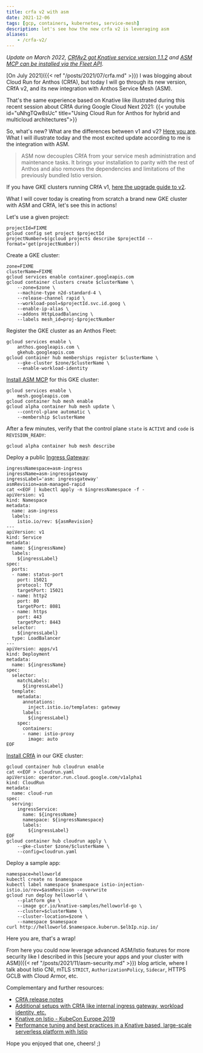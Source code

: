 ```yaml
---
title: crfa v2 with asm
date: 2021-12-06
tags: [gcp, containers, kubernetes, service-mesh]
description: let's see how the new crfa v2 is leveraging asm
aliases:
    - /crfa-v2/
---
```

_Update on March 2022, [CRfAv2 got Knative service version 1.1.2](https://cloud.google.com/anthos/run/docs/release-notes#February_23_2022) and [ASM MCP can be installed via the Fleet API](https://cloud.google.com/service-mesh/docs/managed/auto-control-plane-with-fleet)._

[On July 2021]({{< ref "/posts/2021/07/crfa.md" >}}) I was blogging about Cloud Run for Anthos (CRfA), but today I will go through its new version, CRfA v2, and its new integration with Anthos Service Mesh (ASM).

That's the same experience based on Knative like illustrated during this recent session about CRfA during Google Cloud Next 2021:
{{< youtube id="uNhgTQw8sUc" title="Using Cloud Run for Anthos for hybrid and multicloud architectures">}}

So, what's new? What are the differences between v1 and v2? [Here you are](https://cloud.google.com/anthos/run/docs/install#newandchanged). What I will illustrate today and the most excited update according to me is the integration with ASM.

> ASM now decouples CRfA from your service mesh administration and maintenance tasks. It brings your installation to parity with the rest of Anthos and also removes the dependencies and limitations of the previously bundled Istio version.

If you have GKE clusters running CRfA v1, [here the upgrade guide to v2](https://cloud.google.com/anthos/run/docs/install/on-gcp/upgrade).

What I will cover today is creating from scratch a brand new GKE cluster with ASM and CRfA, let's see this in actions!

Let's use a given project:
```
projectId=FIXME
gcloud config set project $projectId
projectNumber=$(gcloud projects describe $projectId --format='get(projectNumber))
```

Create a GKE cluster:
```
zone=FIXME
clusterName=FIXME
gcloud services enable container.googleapis.com
gcloud container clusters create $clusterName \
    --zone=$zone \
    --machine-type n2d-standard-4 \
    --release-channel rapid \
    --workload-pool=$projectId.svc.id.goog \
    --enable-ip-alias \
    --addons HttpLoadBalancing \
    --labels mesh_id=proj-$projectNumber
```

Register the GKE cluster as an Anthos Fleet:
```
gcloud services enable \
    anthos.googleapis.com \
    gkehub.googleapis.com
gcloud container hub memberships register $clusterName \
    --gke-cluster $zone/$clusterName \
    --enable-workload-identity
```

[Install ASM MCP](https://cloud.google.com/service-mesh/docs/managed/auto-control-plane-with-fleet) for this GKE cluster:
```
gcloud services enable \
    mesh.googleapis.com
gcloud container hub mesh enable
gcloud alpha container hub mesh update \
    --control-plane automatic \
    --membership $clusterName
```

After a few minutes, verify that the control plane `state` is `ACTIVE` and `code` is `REVISION_READY`:
```
gcloud alpha container hub mesh describe
```

Deploy a public [Ingress Gateway](https://cloud.google.com/service-mesh/docs/gateways):
```
ingressNamespace=asm-ingress
ingressName=asm-ingressgateway
ingressLabel='asm: ingressgateway'
asmRevision=asm-managed-rapid
cat <<EOF | kubectl apply -n $ingressNamespace -f -
apiVersion: v1
kind: Namespace
metadata:
  name: asm-ingress
  labels:
    istio.io/rev: ${asmRevision}
---
apiVersion: v1
kind: Service
metadata:
  name: ${ingressName}
  labels:
    ${ingressLabel}
spec:
  ports:
  - name: status-port
    port: 15021
    protocol: TCP
    targetPort: 15021
  - name: http2
    port: 80
    targetPort: 8081
  - name: https
    port: 443
    targetPort: 8443
  selector:
    ${ingressLabel}
  type: LoadBalancer
---
apiVersion: apps/v1
kind: Deployment
metadata:
  name: ${ingressName}
spec:
  selector:
    matchLabels:
      ${ingressLabel}
  template:
    metadata:
      annotations:
        inject.istio.io/templates: gateway
      labels:
        ${ingressLabel}
    spec:
      containers:
      - name: istio-proxy
        image: auto
EOF
```

[Install CRfA](https://cloud.google.com/anthos/run/docs/install/on-gcp/custom) in our GKE cluster:
```
gcloud container hub cloudrun enable
cat <<EOF > cloudrun.yaml
apiVersion: operator.run.cloud.google.com/v1alpha1
kind: CloudRun
metadata:
  name: cloud-run
spec:
  serving:
    ingressService:
      name: ${ingressName}
      namespace: ${ingressNamespace}
      labels:
        ${ingressLabel}
EOF
gcloud container hub cloudrun apply \
    --gke-cluster $zone/$clusterName \
    --config=cloudrun.yaml
```

Deploy a sample app:
```
namespace=helloworld
kubectl create ns $namespace
kubectl label namespace $namespace istio-injection- istio.io/rev=$asmRevision --overwrite
gcloud run deploy helloworld \
    --platform gke \
    --image gcr.io/knative-samples/helloworld-go \
    --cluster=$clusterName \
    --cluster-location=$zone \
    --namespace $namespace
curl http://helloworld.$namespace.kuberun.$elbIp.nip.io/
```

Here you are, that's a wrap!

From here you could now leverage advanced ASM/Istio features for more security like I described in this [secure your apps and your cluster with ASM]({{< ref "/posts/2021/11/asm-security.md" >}}) blog article, where I talk about Istio CNI, mTLS `STRICT`, `AuthorizationPolicy`, `Sidecar`, HTTPS GCLB with Cloud Armor, etc.

Complementary and further resources:
- [CRfA release notes](https://cloud.google.com/anthos/run/docs/release-notes)
- [Additional setups with CRfA like internal ingress gateway, workload identity, etc.](https://cloud.google.com/anthos/run/docs/setup)
- [Knative on Istio - KubeCon Europe 2019](https://static.sched.com/hosted_files/kccnceu19/5f/Knative-on-Istio.pdf)
- [Performance tuning and best practices in a Knative based, large-scale serverless platform with Istio](https://events.istio.io/istiocon-2021/slides/b7p-PerformanceTuningKnative-GongZhang-YuZhuang.pdf)

Hope you enjoyed that one, cheers! ;)
